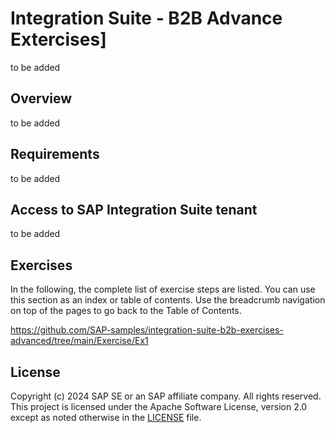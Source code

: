 # Integration Suite - B2B Advance Extercises]

to be added

## Overview

to be added

## Requirements

to be added

## Access to SAP Integration Suite tenant

to be added

## Exercises

In the following, the complete list of exercise steps are listed. You can use this section as an index or table of contents. Use the breadcrumb navigation on top of the pages to go back to the Table of Contents.

https://github.com/SAP-samples/integration-suite-b2b-exercises-advanced/tree/main/Exercise/Ex1



## License
Copyright (c) 2024 SAP SE or an SAP affiliate company. All rights reserved. This project is licensed under the Apache Software License, version 2.0 except as noted otherwise in the [LICENSE](LICENSE) file.

